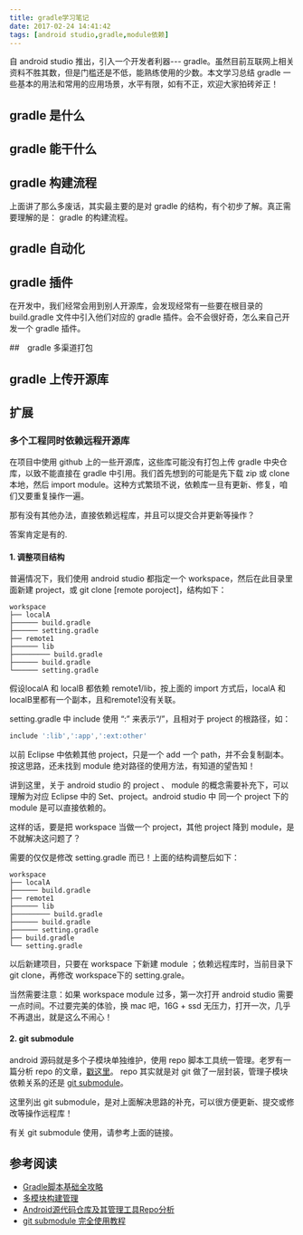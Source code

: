 ```yaml
---
title: gradle学习笔记
date: 2017-02-24 14:41:42
tags: [android studio,gradle,module依赖]
---
```

自 android studio 推出，引入一个开发者利器--- gradle。虽然目前互联网上相关资料不胜其数，但是门槛还是不低，能熟练使用的少数。本文学习总结 gradle 一些基本的用法和常用的应用场景，水平有限，如有不正，欢迎大家拍砖斧正！
<!-- more -->

## gradle 是什么







## gradle 能干什么





## gradle 构建流程
上面讲了那么多废话，其实最主要的是对 gradle 的结构，有个初步了解。真正需要理解的是： gradle 的构建流程。

## gradle 自动化

## gradle 插件
在开发中，我们经常会用到别人开源库，会发现经常有一些要在根目录的 build.gradle 文件中引入他们对应的 gradle 插件。会不会很好奇，怎么来自己开发一个 gradle 插件。



##　gradle 多渠道打包







## gradle 上传开源库



### 


## 扩展
### 多个工程同时依赖远程开源库

在项目中使用 github 上的一些开源库，这些库可能没有打包上传 gradle 中央仓库，以致不能直接在 gradle 中引用。我们首先想到的可能是先下载 zip 或 clone 本地，然后  import module。这种方式繁琐不说，依赖库一旦有更新、修复，咱们又要重复操作一遍。

那有没有其他办法，直接依赖远程库，并且可以提交合并更新等操作？

答案肯定是有的.

#### 1. 调整项目结构

普遍情况下，我们使用 android studio 都指定一个 workspace，然后在此目录里面新建 project，或 git clone [remote poroject]，结构如下：

```shell
workspace
├── localA
├────── build.gradle
├────── setting.gradle
├── remote1
├────── lib
├───────── build.gradle
├────── build.gradle
└────── setting.gradle

```

假设localA 和 localB 都依赖 remote1/lib，按上面的 import 方式后，localA 和 localB里都有一个副本，且和remote1没有关联。

setting.gradle 中 include 使用 “:” 来表示“/”，且相对于 project 的根路径，如：

```gradle
include ':lib',':app',':ext:other'

```

以前 Eclipse 中依赖其他 project，只是一个 add 一个 path，并不会复制副本。按这思路，还未找到 module 绝对路径的使用方法，有知道的望告知！

讲到这里，关于 android studio 的 project 、 module 的概念需要补充下，可以理解为对应 Eclipse 中的 Set、project。android studio 中 同一个 project 下的 module 是可以直接依赖的。

这样的话，要是把 workspace 当做一个 project，其他 project 降到 module，是不就解决这问题了？

需要的仅仅是修改 setting.gradle 而已！上面的结构调整后如下：

```shell
workspace
├── localA
├────── build.gradle
├── remote1
├────── lib
├───────── build.gradle
├────── build.gradle
├────── setting.gradle
├── build.gradle
└── setting.gradle

```

以后新建项目，只要在 workspace 下新建 module ；依赖远程库时，当前目录下 git clone，再修改 workspace下的 setting.grale。

当然需要注意：如果 workspace module 过多，第一次打开 android studio 需要一点时间。不过要完美的体验，换 mac 吧，16G + ssd 无压力，打开一次，几乎不再退出，就是这么不闹心！

#### 2. git submodule

android 源码就是多个子模块单独维护，使用 repo 脚本工具统一管理。老罗有一篇分析 repo 的文章，[戳这里](#Android源代码仓库及其管理工具Repo分析)。 repo 其实就是对 git 做了一层封装，管理子模块依赖关系的还是 [git submodule](#gitsubmodule完全使用教程)。

这里列出 git submodule，是对上面解决思路的补充，可以很方便更新、提交或修改等操作远程库！

有关 git submodule 使用，请参考上面的链接。


## 参考阅读
- [Gradle脚本基础全攻略](http://blog.csdn.net/yanbober/article/details/49314255)
- [多模块构建管理](http://yamlee.me/2016/04/20/2016-04-20-GradleForAndroid%E7%B3%BB%E5%88%975/)
- [Android源代码仓库及其管理工具Repo分析](http://blog.csdn.net/luoshengyang/article/details/18195205)
- [git submodule 完全使用教程](http://www.kafeitu.me/git/2012/03/27/git-submodule.html)
